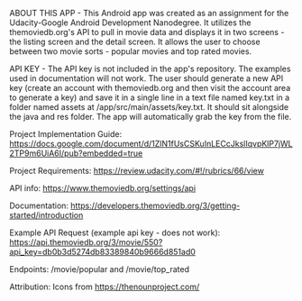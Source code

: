 ABOUT THIS APP - This Android app was created as an assignment for the Udacity-Google Android Development Nanodegree.  It utilizes the themoviedb.org's API to pull in movie data and displays it in two screens - the listing screen and the detail screen.  It allows the user to choose between two movie sorts - popular movies and top rated movies.  

API KEY - The API key is not included in the app's repository.  The examples used in documentation will not work.  The user should generate a new API key (create an account with themoviedb.org and then visit the account area to generate a key) and save it in a single line in a text file named key.txt in a folder named assets at /app/src/main/assets/key.txt. It should sit alongside the java and res folder. The app will automatically grab the key from the file.   

Project Implementation Guide:
https://docs.google.com/document/d/1ZlN1fUsCSKuInLECcJkslIqvpKlP7jWL2TP9m6UiA6I/pub?embedded=true

Project Requirements:
https://review.udacity.com/#!/rubrics/66/view

API info:
https://www.themoviedb.org/settings/api

Documentation:
https://developers.themoviedb.org/3/getting-started/introduction

Example API Request (example api key - does not work):
https://api.themoviedb.org/3/movie/550?api_key=db0b3d5274db83389840b9666d851ad0

Endpoints:
/movie/popular and /movie/top_rated

Attribution:
Icons from https://thenounproject.com/
